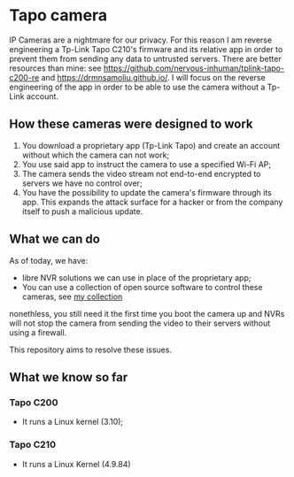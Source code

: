 # Tapo camera
IP Cameras are a nightmare for our privacy. For this reason I am reverse engineering a Tp-Link Tapo C210's firmware and its relative app in order to prevent them from sending any data to untrusted servers.
There are better resources than mine: see https://github.com/nervous-inhuman/tplink-tapo-c200-re and https://drmnsamoliu.github.io/. I will focus on the reverse engineering of the app in order to be able to use the camera without a Tp-Link account.

## How these cameras were designed to work
1. You download a proprietary app (Tp-Link Tapo) and create an account without which the camera can not work;
2. You use said app to instruct the camera to use a specified Wi-Fi AP;
3. The camera sends the video stream not end-to-end encrypted to servers we have no control over;
4. You have the possibility to update the camera's firmware through its app. This expands the attack surface for a hacker or from the company itself to push a malicious update.

## What we can do
As of today, we have:
* libre NVR solutions we can use in place of the proprietary app;
* You can use a collection of open source software to control these cameras, see [my collection](https://github.com/stars/xfarrow/lists/tapo-cameras)

nonethless, you still need it the first time you boot the camera up and NVRs will not stop the camera from sending the video to their servers without using a firewall.

This repository aims to resolve these issues.

## What we know so far
### Tapo C200
* It runs a Linux kernel (3.10);

### Tapo C210
* It runs a Linux Kernel (4.9.84)
